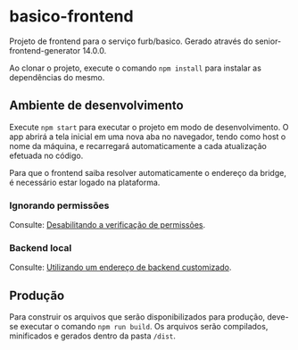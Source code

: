 <!--{CA:FILE_CONTENTS:START}-->

# basico-frontend

Projeto de frontend para o serviço furb/basico. Gerado através do senior-frontend-generator 14.0.0.

Ao clonar o projeto, execute o comando `npm install` para instalar as dependências do mesmo.

## Ambiente de desenvolvimento

Execute `npm start` para executar o projeto em modo de desenvolvimento. O app abrirá a tela inicial em uma nova aba no navegador, tendo como host o nome da máquina, e recarregará automaticamente a cada atualização efetuada no código.

Para que o frontend saiba resolver automaticamente o endereço da bridge, é necessário estar logado na plataforma.

### Ignorando permissões

Consulte: [Desabilitando a verificação de permissões](http://git.senior.com.br/arquitetura/frontend-generator/wikis/projeto-gerado/desenvolvendo-no-projeto-gerado#desabilitando-a-verifica%C3%A7%C3%A3o-de-permiss%C3%B5es).

### Backend local

Consulte: [Utilizando um endereço de backend customizado](http://git.senior.com.br/arquitetura/frontend-generator/wikis/projeto-gerado/desenvolvendo-no-projeto-gerado#utilizando-um-endere%C3%A7o-de-backend-customizado).

## Produção

Para construir os arquivos que serão disponibilizados para produção, deve-se executar o comando `npm run build`. Os arquivos serão compilados, minificados e gerados dentro da pasta `/dist`.

<!--{CA:FILE_CONTENTS:END}-->
